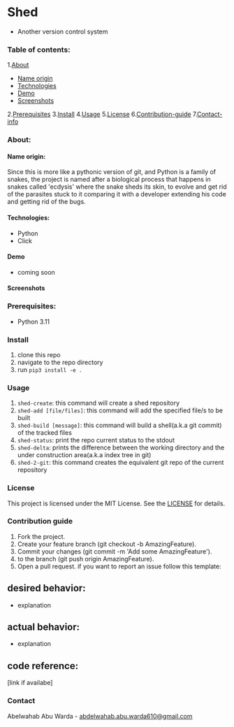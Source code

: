 # Shed
 - Another version control system

### Table of contents:
1.[About](#about)
- [Name origin](#name-origin)
- [Technologies](#technologies)
- [Demo](#demo)
- [Screenshots](#screenshots)

2.[Prerequisites](#prerequisites)
3.[Install](#install)
4.[Usage](#usage)
5.[License](#license)
6.[Contribution-guide](#contribution-guide)
7.[Contact-info](#contact)

### About:

#### Name origin:
Since this is more like a pythonic version of git, and Python is a family of snakes, the project is named after a biological process that happens in snakes called 'ecdysis' where the snake sheds its skin, to evolve and get rid of the parasites stuck to it comparing it with a developer extending his code and getting rid of the bugs.
#### Technologies:

 - Python
 - Click
#### Demo
- coming soon
#### Screenshots
### Prerequisites:
- Python 3.11

### Install
1. clone this repo
2. navigate to the repo directory
3. run `pip3 install -e .`
### Usage
1. `shed-create`: this command will create a shed repository
2. `shed-add [file/files]`: this command will add the specified file/s to be built
3. `shed-build [message]`: this command will build a shell(a.k.a git commit) of the tracked files
4. `shed-status`: print the repo current status to the stdout
5. `shed-delta`: prints the difference between the working directory and the under construction area(a.k.a index tree in git)
6. `shed-2-git`: this command creates the equivalent git repo of the current repository

### License
This project is licensed under the MIT License. See the [LICENSE](https://github.com/abdelwahabram/shed/blob/main/LICENSE) for details.

### Contribution guide
1. Fork the project.
2. Create your feature branch (git checkout -b AmazingFeature).
3. Commit your changes (git commit -m 'Add some AmazingFeature').
4. to the branch (git push origin AmazingFeature).
5. Open a pull request.
if you want to report an issue follow this template:
## desired behavior:
- explanation
## actual behavior:
- explanation
## code reference:
[link if availabe]

### Contact
Abelwahab Abu Warda - abdelwahab.abu.warda610@gmail.com

